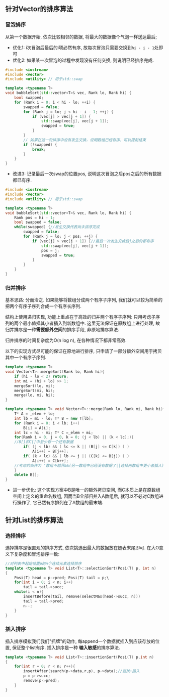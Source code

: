 

## 针对Vector的排序算法

### 冒泡排序

从第一个数据开始, 依次比较相邻的数据, 将最大的数据像个气泡一样送达最后;

- 优化1: i次冒泡后最后的i项必然有序, 故每次冒泡只需要交换到`hi - i - 1`处即可
- 优化2: 如果某一次冒泡的过程中发现没有任何交换, 则说明已经排序完成.

```cpp
#include <iostream>
#include <vector>
#include <utility> // 用于std::swap

template <typename T>
void bubbleSort(std::vector<T>& vec, Rank lo, Rank hi) {
    bool swapped;
    for (Rank i = 0; i < hi - lo; ++i) {
        swapped = false;
        for (Rank j = lo; j < hi - i - 1; ++j) {
            if (vec[j] > vec[j + 1]) {
                std::swap(vec[j], vec[j + 1]);
                swapped = true;
            }
        }
        // 如果在这一轮排序中没有发生交换，说明数组已经有序，可以提前结束
        if (!swapped) {
            break;
        }
    }
}
```

- 改进3: 记录最后一次swap的位置pos, 说明这次冒泡之后pos之后的所有数据都已有序. 

```cpp
#include <iostream>
#include <vector>
#include <utility> // 用于std::swap

template <typename T>
void bubbleSort(std::vector<T>& vec, Rank lo, Rank hi) {
    Rank pos = hi - 1;
    bool swapped = false;
    while(swapped) {//发生交换代表尚未排序完成
	    swapped = false;
        for (Rank j = lo; j < pos; ++j) {
            if (vec[j] > vec[j + 1]) {//最后一次发生交换后j之后的都有序
                std::swap(vec[j], vec[j + 1]);
                pos = j;
                swapped = true;
            }
        }
    }
}
```


### 归并排序

基本思路: 分而治之. 如果能够将数组分成两个有序子序列, 我们就可以较为简单的把两个有序子序列合成一个有序长序列. 

结构上使用递归实现, 功能上重点在于高效的归并两个有序子序列: 只用考虑子序列的两个最小值择其小者插入到新数组中.  这里无法保证在原数组上进行处理, 故归并排序是一种**需要额外空间**的排序手段, 非原地排序算法.

归并排序的时间复杂度为O(n log n), 在各种情况下都非常高效.

以下的实现方式尽可能的保证在原地进行排序, 只申请了一部分额外空间用于拷贝其中一个有序子序列.

```cpp
template <typename T>
void Vector<T>::mergeSort(Rank lo, Rank hi){
	if (hi - lo < 2) return;
	int mi = (hi + lo) >> 1;
	mergeSort(lo, mi);
	mergeSort(mi, hi);
	merge(lo, mi, hi);
}

template <typename T> void Vector<T>::merge(Rank lo, Rank mi, Rank hi){//_elem 是一个 T向量pointer, 指向我们最终要排好序的数组空间
	T* A = _elem + lo;
	int lb = mi - lo; T* B = new T[lb];
	for (Rank i = 0; i < lb; i++)
		B[i] = A[i];
	int lc = hi - mi; T* C =_elem + mi;
	for(Rank i = 0, j = 0, k = 0; (j < lb) || (k < lc);){
	//B[]和C[]中至少有一个还有数据
		if( (j < lb) && ( lc <= k || (B[j] <= C[k]) ) )
			A[i++] = B[j++];
		if( (k < lc) && ( lb <= j || (C[k] <= B[j]) ) )
			A[i++] = C[k++];		
	//考虑的条件为 "数组不越界&&(另一数组中已经没有数据了||选择两数组中更小者插入)"
	}
	delete B[];
}
```

- 进一步优化: 这个实现方案中B是唯一的额外拷贝空间, 而C本质上是在原数组空间上定义的重命名数组, 因而当B全部归并入A数组后, 就可以不必对C数组进行操作了, 它已然有序排列在了A数组的最末端.

## 针对List的排序算法
### 选择排序

选择排序是很直观的排序方式, 依次挑选出最大的数据放在链表末尾即可. 在大O意义下复杂度和冒泡排序一致:

```cpp
//对列表中起始位置p的n个连续元素选择排序
template <typename T> void List<T>::selectionSort(Posi(T) p, int n)
{
	Posi(T) head = p->pred; Posi(T) tail = p;\
	for(int i = 0; i < n; i++)
		tail = tail->succ;
	while(i < n){
		insertBefore(tail, remove(selectMax(head->succ, n)))
		tail = tail->pred;
		n--;
	}
}
```

### 插入排序

插入排序模拟我们我们"抓牌"的动作, 每append一个数据就插入到应该存放的位置, 保证整个list有序. 
插入排序是一种 **输入敏感**的排序算法.

```cpp
template <typename T> void List<T>::insertionSort(Posi(T) p,int n)
{
	for(int r = 0; r < n; r++){
		insertAfter(search(p->data,r,p), p->data);//查找+插入
		p = p->succ;
		remove(p->pred);
	}
}
```
